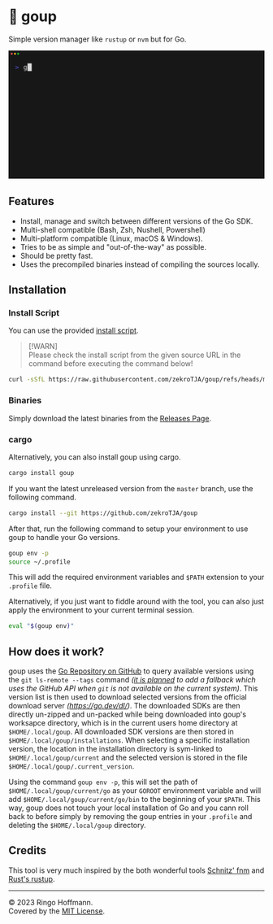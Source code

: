 # 🚀 goup

Simple version manager like `rustup` or `nvm` but for Go.

![](assets/demo.gif)

## Features

- Install, manage and switch between different versions of the Go SDK.
- Multi-shell compatible (Bash, Zsh, Nushell, Powershell)
- Multi-platform compatible (Linux, macOS & Windows).
- Tries to be as simple and "out-of-the-way" as possible.
- Should be pretty fast.
- Uses the precompiled binaries instead of compiling the sources locally.

## Installation

### Install Script

You can use the provided [install script](scripts/install.sh).

> [!WARN]  
> Please check the install script from the given source URL in the command before executing the command below!

```bash
curl -sSfL https://raw.githubusercontent.com/zekroTJA/goup/refs/heads/main/scripts/install.sh | sudo bash -
```

### Binaries

Simply download the latest binaries from the [Releases Page](https://github.com/zekrotja/goup/releases).

### cargo

Alternatively, you can also install goup using cargo.

```bash
cargo install goup
```

If you want the latest unreleased version from the `master` branch, use the following command.

```bash
cargo install --git https://github.com/zekroTJA/goup
```

After that, run the following command to setup your environment to use goup to handle your Go versions.
```bash
goup env -p
source ~/.profile
```

This will add the required environment variables and `$PATH` extension to your `.profile` file.

Alternatively, if you just want to fiddle around with the tool, you can also just apply the environment to your current terminal session.

```bash
eval "$(goup env)"
```

## How does it work?

goup uses the [Go Repository on GitHub](https://github.com/golang/go) to query available versions using the `git ls-remote --tags` command *([it is planned](https://github.com/zekroTJA/goup/issues/1) to add a fallback which uses the GitHub API when `git` is not available on the current system)*. This version list is then used to download selected versions from the official download server *(https://go.dev/dl/)*. The downloaded SDKs are then directly un-zipped and un-packed while being downloaded into goup's worksapce directory, which is in the current users home directory at `$HOME/.local/goup`. All downloaded SDK versions are then stored in `$HOME/.local/goup/installations`. When selecting a specific installation version, the location in the installation directory is sym-linked to `$HOME/.local/goup/current` and the selected version is stored in the file `$HOME/.local/goup/.current_version`.

Using the command `goup env -p`, this will set the path of `$HOME/.local/goup/current/go` as your `GOROOT` environment variable and will add `$HOME/.local/goup/current/go/bin` to the beginning of your `$PATH`. This way, goup does not touch your local installation of Go and you cann roll back to before simply by removing the goup entries in your `.profile` and deleting the `$HOME/.local/goup` directory.

## Credits

This tool is very much inspired by the both wonderful tools [Schnitz' fnm](https://github.com/Schniz/fnm) and [Rust's rustup](https://github.com/rust-lang/rustup).

---

© 2023 Ringo Hoffmann.  
Covered by the [MIT License](LICENSE).
